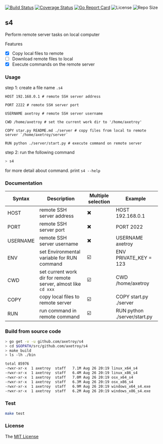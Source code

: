 [![Build Status](https://travis-ci.com/axetroy/s4.svg?branch=master)](https://travis-ci.com/axetroy/s4)
[![Coverage Status](https://coveralls.io/repos/github/axetroy/s4/badge.svg?branch=master)](https://coveralls.io/github/axetroy/s4?branch=master)
[![Go Report Card](https://goreportcard.com/badge/github.com/axetroy/s4)](https://goreportcard.com/report/github.com/axetroy/s4)
![License](https://img.shields.io/github/license/axetroy/s4.svg)
![Repo Size](https://img.shields.io/github/repo-size/axetroy/s4.svg)

## s4

Perform remote server tasks on local computer

Features

- [x] Copy local files to remote
- [ ] Download remote files to local
- [x] Execute commands on the remote server

### Usage

step 1: create a file name `.s4`

```s4
HOST 192.168.0.1 # remote SSH server address

PORT 2222 # remote SSH server port

USERNAME axetroy # remote SSH server username

CWD /home/axetroy # set the current work dir to '/home/axetroy'

COPY star.py README.md ./server # copy files from local to remote server `/home/axetroy/server`

RUN python ./server/start.py # execute command on remote server
```

step 2: run the following command

```bash
> s4
```

for more detail about command. print `s4 --help`

### Documentation

| Syntax   | Description                                                  | Multiple selection | Example                      |
| -------- | ------------------------------------------------------------ | ------------------ | ---------------------------- |
| HOST     | remote SSH server address                                    | ✖️                 | HOST 192.168.0.1             |
| PORT     | remote SSH server port                                       | ✖️                 | PORT 2022                    |
| USERNAME | remote SSH server username                                   | ✖️                 | USERNAME axetroy             |
| ENV      | set Environmental variable for RUN command                   | ☑️                 | ENV PRIVATE_KEY = 123        |
| CWD      | set current work dir for remote server, almost like `cd xxx` | ☑️                 | CWD /home/axetroy            |
| COPY     | copy local files to remote server                            | ☑️                 | COPY start.py ./server       |
| RUN      | run command in remote command                                | ☑️                 | RUN python ./server/start.py |

### Build from source code

```bash
> go get -v -u github.com/axetroy/s4
> cd $GOPATH/src/github.com/axetroy/s4
> make build
> ls -lh ./bin

total 85976
-rwxr-xr-x  1 axetroy  staff   7.1M Aug 26 20:19 linux_x64_s4
-rwxr-xr-x  1 axetroy  staff   6.4M Aug 26 20:19 linux_x86_s4
-rwxr-xr-x  1 axetroy  staff   7.0M Aug 26 20:19 osx_x64_s4
-rwxr-xr-x  1 axetroy  staff   6.3M Aug 26 20:19 osx_x86_s4
-rwxr-xr-x  1 axetroy  staff   6.9M Aug 26 20:19 windows_x64_s4.exe
-rwxr-xr-x  1 axetroy  staff   6.2M Aug 26 20:19 windows_x86_s4.exe
```

### Test

```bash
make test
```

### License

The [MIT License](https://github.com/axetroy/s4/blob/master/LICENSE)
